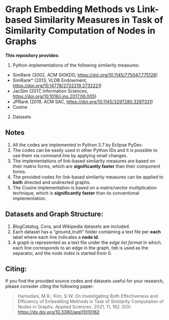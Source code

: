 # Graph Embedding Methods vs Link-based Similarity Measures in Task of Similarity Computation of Nodes in Graphs

**This repository provides:**
1. Python implementations of the following similarity measures:
 - SimRank (2002, ACM SIGKDD, https://doi.org/10.1145/775047.775126)
 - SimRank* (2013, VLDB Endowment, https://doi.org/10.14778/2732219.2732221) 
- JacSim (2017, Information Sciences, https://doi.org/10.1016/j.ins.2017.06.005)
- JPRank (2019, ACM SAC, https://doi.org/10.1145/3297280.3297331)
- Cosine
2. Datasets
  
## Notes
1. All the codes are implemented in Python 3.7 by Eclipse PyDev.
2. The codes can be easily used in other Python IDs and it is possible to use them via command line by applying small changes. 
3. The implementations of link-based similarity measures are based on their matrix forms, which are **significantly faster** than their component forms.
4. The provided codes for link-based similarity measures can be applied to **both** directed and undirected graphs.
5. The Cosine implementation is based on a matrix/vector multiplication technique, which is **significantly faster** than its conventional implementation.

## Datasets and Graph Structure:
1. BlogCatalog, Cora, and Wikipedia datasets are included. 
2. Each dataset has a “_ground_truth_” folder containing a text file per **each** label where each line indicates a **node id**.
3. A graph is represented as a text file under the _edge list format_ in which, each line corresponds to an edge in the graph, _tab_ is used as the separator, and the node index is started from 0.
   
## Citing:
If you find the provided source codes and datasets useful for your research, please consider citing the following paper:
> Hamedani, M.R.; Kim, S-W. On Investigating Both Effectiveness and Efficiency of Embedding Methods in Task of Similarity Computation of Nodes in Graphs. Applied Sciences. 2021, 11, 162. DOI: https://dx.doi.org/10.3390/app11010162
